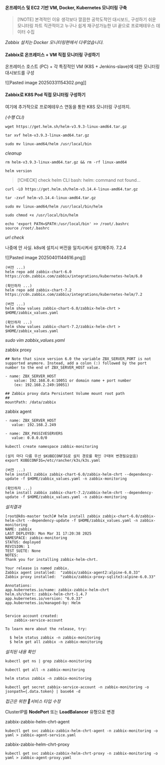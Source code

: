 #### 온프레미스 및 EC2 기반 VM, Docker, Kubernetes 모니터링 구축

> [!NOTE] 본격적인 이유
> 생각보다 깔끔한 공학도적인 대시보드, 구성하기 쉬운 모니터링 차트
> 직관적이고 누구나 쉽게 재구성가능한 UI 끝으로 프로메테우스 데이터 수집

*Zabbix 설치는 Docker 모니터링편에서 다루었습니다.*

#### Zabbix로 온프레미스 + VM 직접 모니터링 구성하기

온프레미스 호스트 (PC) + 각 특징적인 VM (K8S + Jenkins-slave)에 대한 모니터링 대시보드를 구성

![[Pasted image 20250331154302.png]]

#### Zabbix로 K8S Pod 직접 모니터링 구성하기

여기에 추가적으로 프로메테우스 연동을 통한 K8S 모니터링 구성까지.

*(수행 CLI)*

```
wget https://get.helm.sh/helm-v3.9.3-linux-amd64.tar.gz
```

```
tar xvf helm-v3.9.3-linux-amd64.tar.gz
```

```
sudo mv linux-amd64/helm /usr/local/bin
```

*cleanup*

```
rm helm-v3.9.3-linux-amd64.tar.gz && rm -rf linux-amd64
```

```
helm version
```

> [!CHECK] check helm CLI
> bash: helm: command not found...

```
curl -LO https://get.helm.sh/helm-v3.14.4-linux-amd64.tar.gz
```

```
tar -zxvf helm-v3.14.4-linux-amd64.tar.gz
```

```
sudo mv linux-amd64/helm /usr/local/bin/helm
```

```
sudo chmod +x /usr/local/bin/helm
```

```
echo 'export PATH=$PATH:/usr/local/bin' >> /root/.bashrc
source /root/.bashrc
```

*url check*

나중에 안 사실. k8s에 설치시 버전을 일치시켜서 설치해주자. 7.2.4

![[Pasted image 20250401144616.png]]

```
(버전 ...)
helm repo add zabbix-chart-6.0  https://cdn.zabbix.com/zabbix/integrations/kubernetes-helm/6.0

(확인하자 ...)
helm repo add zabbix-chart-7.2 https://cdn.zabbix.com/zabbix/integrations/kubernetes-helm/7.2
```

```
(버전 ...)
helm show values zabbix-chart-6.0/zabbix-helm-chrt > $HOME/zabbix_values.yaml

(확인하자 ...)
helm show values zabbix-chart-7.2/zabbix-helm-chrt > $HOME/zabbix_values.yaml
```

*sudo vim zabbix_values.yaml*

zabbix proxy

```
## Note that since version 6.0 the variable ZBX_SERVER_PORT is not supported anymore. Instead, add a colon (:) followed by the port number to the end of ZBX_SERVER_HOST value.  

- name: ZBX_SERVER_HOST  
	value: 192.168.0.4:10051 or domain name + port number
	(ex: 192.168.2.249:10051)

## Zabbix proxy data Persistent Volume mount root path
##
mountPath: /data/zabbix
```

zabbix agent

```
- name: ZBX_SERVER_HOST  
   value: 192.168.2.249
   
- name: ZBX_PASSIVESERVERS  
   value: 0.0.0.0/0
```

```
kubectl create namespace zabbix-monitoring
```

```
(설치 마다 다름 우선 $KUBECONFIG로 설치 경로를 확인 구태여 변경필요없음)
export KUBECONFIG=/etc/rancher/k3s/k3s.yaml
```

```
(버전 ...)
helm install zabbix zabbix-chart-6.0/zabbix-helm-chrt --dependency-update -f $HOME/zabbix_values.yaml -n zabbix-monitoring

(확인하자 ...)
helm install zabbix zabbix-chart-7.2/zabbix-helm-chrt --dependency-update -f $HOME/zabbix_values.yaml -n zabbix-monitoring
```

*설치결과*

```
[root@k8s-master tech]# helm install zabbix zabbix-chart-6.0/zabbix-helm-chrt --dependency-update -f $HOME/zabbix_values.yaml -n zabbix-monitoring
NAME: zabbix
LAST DEPLOYED: Mon Mar 31 17:20:38 2025
NAMESPACE: zabbix-monitoring
STATUS: deployed
REVISION: 1
TEST SUITE: None
NOTES:
Thank you for installing zabbix-helm-chrt.

Your release is named zabbix.
Zabbix agent installed:  "zabbix/zabbix-agent2:alpine-6.0.33"
Zabbix proxy installed:  "zabbix/zabbix-proxy-sqlite3:alpine-6.0.33"

Annotations:
app.kubernetes.io/name: zabbix-zabbix-helm-chrt
helm.sh/chart: zabbix-helm-chrt-1.4.7
app.kubernetes.io/version: "6.0.33"
app.kubernetes.io/managed-by: Helm


Service account created:
    zabbix-service-account

To learn more about the release, try:

  $ helm status zabbix -n zabbix-monitoring
  $ helm get all zabbix -n zabbix-monitoring
```

*설치된 내용 확인*

```
kubectl get ns | grep zabbix-monitoring

kubectl get all -n zabbix-monitoring

helm status zabbix -n zabbix-monitoring

kubectl get secret zabbix-service-account -n zabbix-monitoring -o jsonpath={.data.token} | base64 -d
```

*접근은 위한 서비스 타입 수정*

ClusterIP를 **NodePort** 또는 **LoadBalancer** 유형으로 변경

zabbix-zabbix-helm-chrt-agent

```
kubectl get svc zabbix-zabbix-helm-chrt-agent -n zabbix-monitoring -o yaml > zabbix-agent-service.yaml
```

zabbix-zabbix-helm-chrt-proxy

```
kubectl get svc zabbix-zabbix-helm-chrt-proxy -n zabbix-monitoring -o yaml > zabbix-agent-proxy.yaml
```
